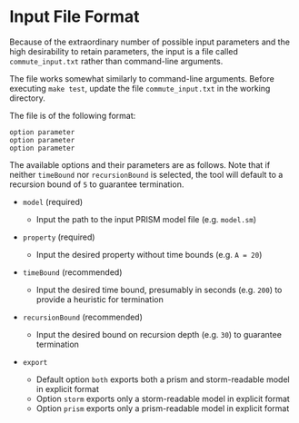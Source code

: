 # Input File Format

Because of the extraordinary number of possible input parameters and 
the high desirability to retain parameters, the input is a file
called `commute_input.txt` rather than command-line arguments.

The file works somewhat similarly to command-line arguments.
Before executing `make test`, update the file `commute_input.txt`
in the working directory.

The file is of the following format:

```
option parameter
option parameter
option parameter
```

The available options and their parameters are as follows. Note that if 
neither `timeBound` nor `recursionBound` is selected, the tool will 
default to a recursion bound of `5` to guarantee termination.

- `model` (required)
    - Input the path to the input PRISM model file (e.g. `model.sm`)

- `property` (required)
    - Input the desired property without time bounds (e.g. `A = 20`)

- `timeBound` (recommended)
    - Input the desired time bound, presumably in seconds (e.g. `200`) to provide a heuristic for termination

- `recursionBound` (recommended)
    - Input the desired bound on recursion depth (e.g. `30`) to guarantee termination

- `export`
    - Default option `both` exports both a prism and storm-readable model in explicit format
    - Option `storm` exports only a storm-readable model in explicit format
    - Option `prism` exports only a prism-readable model in explicit format


